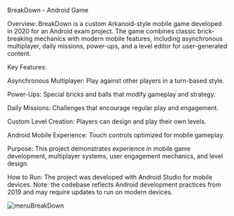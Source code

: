 BreakDown - Android Game

Overview:
BreakDown is a custom Arkanoid-style mobile game developed in 2020 for an Android exam project. The game combines classic brick-breaking mechanics with modern mobile features, including asynchronous multiplayer, daily missions, power-ups, and a level editor for user-generated content.

Key Features:

Asynchronous Multiplayer: Play against other players in a turn-based style.

Power-Ups: Special bricks and balls that modify gameplay and strategy.

Daily Missions: Challenges that encourage regular play and engagement.

Custom Level Creation: Players can design and play their own levels.

Android Mobile Experience: Touch controls optimized for mobile gameplay.

Purpose:
This project demonstrates experience in mobile game development, multiplayer systems, user engagement mechanics, and level design.

How to Run:
The project was developed with Android Studio for mobile devices. Note: the codebase reflects Android development practices from 2019 and may require updates to run on modern devices.

![menuBreakDown](https://github.com/user-attachments/assets/36545a03-8318-4579-9cba-b0d4c752171f)
